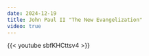 ```yaml
---
date: 2024-12-19
title: John Paul II "The New Evangelization"
video: true
---
```



{{< youtube sbfKHCttsv4 >}}
